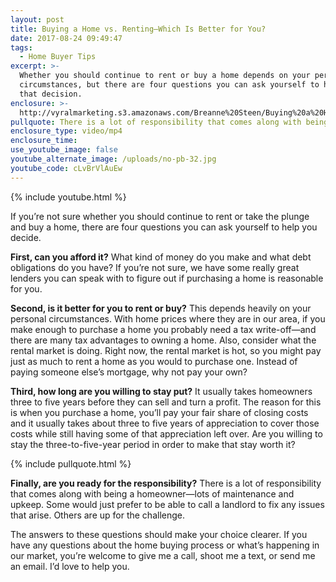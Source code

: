 ```yaml
---
layout: post
title: Buying a Home vs. Renting—Which Is Better for You?
date: 2017-08-24 09:49:47
tags:
  - Home Buyer Tips
excerpt: >-
  Whether you should continue to rent or buy a home depends on your personal
  circumstances, but there are four questions you can ask yourself to help make
  that decision.
enclosure: >-
  http://vyralmarketing.s3.amazonaws.com/Breanne%20Steen/Buying%20a%20Home%20vs.%20RentingWhich%20Is%20Better%20for%20You%253F.mp4
pullquote: There is a lot of responsibility that comes along with being a homeowner.
enclosure_type: video/mp4
enclosure_time:
use_youtube_image: false
youtube_alternate_image: /uploads/no-pb-32.jpg
youtube_code: cLvBrVlAuEw
---
```



{% include youtube.html %}

If you’re not sure whether you should continue to rent or take the plunge and buy a home, there are four questions you can ask yourself to help you decide.

**First, can you afford it?** What kind of money do you make and what debt obligations do you have? If you’re not sure, we have some really great lenders you can speak with to figure out if purchasing a home is reasonable for you.

**Second, is it better for you to rent or buy?** This depends heavily on your personal circumstances. With home prices where they are in our area, if you make enough to purchase a home you probably need a tax write-off—and there are many tax advantages to owning a home. Also, consider what the rental market is doing. Right now, the rental market is hot, so you might pay just as much to rent a home as you would to purchase one. Instead of paying someone else’s mortgage, why not pay your own?

**Third, how long are you willing to stay put?** It usually takes homeowners three to five years before they can sell and turn a profit. The reason for this is when you purchase a home, you’ll pay your fair share of closing costs and it usually takes about three to five years of appreciation to cover those costs while still having some of that appreciation left over. Are you willing to stay the three-to-five-year period in order to make that stay worth it?

{% include pullquote.html %}

**Finally, are you ready for the responsibility?** There is a lot of responsibility that comes along with being a homeowner—lots of maintenance and upkeep. Some would just prefer to be able to call a landlord to fix any issues that arise. Others are up for the challenge.

The answers to these questions should make your choice clearer. If you have any questions about the home buying process or what’s happening in our market, you’re welcome to give me a call, shoot me a text, or send me an email. I’d love to help you.
